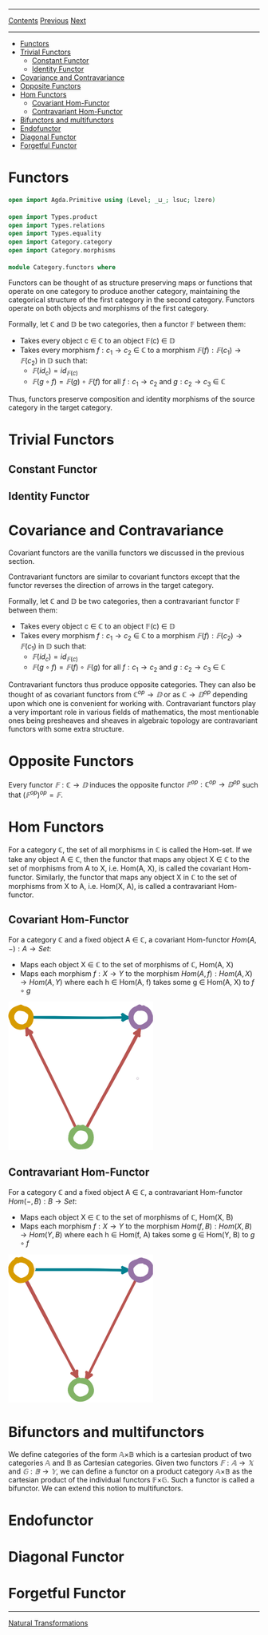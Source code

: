 ****
[Contents](contents.html)
[Previous](Algebra.category.html)
[Next](Category.natural_transformation.html)

<!-- START doctoc generated TOC please keep comment here to allow auto update -->
<!-- DON'T EDIT THIS SECTION, INSTEAD RE-RUN doctoc TO UPDATE -->
****

- [Functors](#functors)
- [Trivial Functors](#trivial-functors)
  - [Constant Functor](#constant-functor)
  - [Identity Functor](#identity-functor)
- [Covariance and Contravariance](#covariance-and-contravariance)
- [Opposite Functors](#opposite-functors)
- [Hom Functors](#hom-functors)
  - [Covariant Hom-Functor](#covariant-hom-functor)
  - [Contravariant Hom-Functor](#contravariant-hom-functor)
- [Bifunctors and multifunctors](#bifunctors-and-multifunctors)
- [Endofunctor](#endofunctor)
- [Diagonal Functor](#diagonal-functor)
- [Forgetful Functor](#forgetful-functor)

<!-- END doctoc generated TOC please keep comment here to allow auto update -->

# Functors

```agda
open import Agda.Primitive using (Level; _⊔_; lsuc; lzero)

open import Types.product
open import Types.relations
open import Types.equality
open import Category.category
open import Category.morphisms

module Category.functors where
```

Functors can be thought of as structure preserving maps or functions that operate on one category to produce another category, maintaining the categorical structure of the first category in the second category. Functors operate on both objects and morphisms of the first category.

Formally, let ℂ and 𝔻 be two categories, then a functor 𝔽 between them:

- Takes every object c ∈ ℂ to an object 𝔽(c) ∈ 𝔻
- Takes every morphism $f : c_1 → c_2$ ∈ ℂ to a morphism $𝔽(f) : 𝔽(c_1) → 𝔽(c_2)$ in 𝔻 such that:
  - $𝔽(id_c) = id_{𝔽(c)}$
  - $𝔽(g ∘ f) = 𝔽(g) ∘ 𝔽(f)$ for all $f : c_1 → c_2$ and $g : c_2 → c_3$ ∈ ℂ

Thus, functors preserve composition and identity morphisms of the source category in the target category.

# Trivial Functors
## Constant Functor
## Identity Functor

# Covariance and Contravariance

Covariant functors are the vanilla functors we discussed in the previous section.

Contravariant functors are similar to covariant functors except that the functor reverses the direction of arrows in the target category.

Formally, let ℂ and 𝔻 be two categories, then a contravariant functor 𝔽 between them:

- Takes every object c ∈ ℂ to an object 𝔽(c) ∈ 𝔻
- Takes every morphism $f : c_1 → c_2$ ∈ ℂ to a morphism $𝔽(f) : 𝔽(c_2) → 𝔽(c_1)$ in 𝔻 such that:
  - $𝔽(id_c) = id_{𝔽(c)}$
  - $𝔽(g ∘ f) = 𝔽(f) ∘ 𝔽(g)$ for all $f : c_1 → c_2$ and $g : c_2 → c_3$ ∈ ℂ

Contravariant functors thus produce opposite categories. They can also be thought of as covariant functors from $ℂ^{op} → 𝔻$ or as $ℂ → 𝔻^{op}$ depending upon which one is convenient for working with. Contravariant functors play a very important role in various fields of mathematics, the most mentionable ones being presheaves and sheaves in algebraic topology are contravariant functors with some extra structure.

# Opposite Functors

Every functor $𝔽 : ℂ → 𝔻$ induces the opposite functor $𝔽^{op} : ℂ^{op} → 𝔻^{op}$ such that $(𝔽^{op})^{op} = 𝔽$.

# Hom Functors

For a category ℂ, the set of all morphisms in ℂ is called the Hom-set. If we take any object A ∈ ℂ, then the functor that maps any object X ∈ ℂ to the set of morphisms from A to X, i.e. Hom(A, X), is called the covariant Hom-functor. Similarly, the functor that maps any object X in ℂ to the set of morphisms from X to A, i.e. Hom(X, A), is called a contravariant Hom-functor.

## Covariant Hom-Functor

For a category ℂ and a fixed object A ∈ ℂ, a covariant Hom-functor $Hom(A, −) : A → Set$:

- Maps each object X ∈ ℂ to the set of morphisms of ℂ, Hom(A, X)
- Maps each morphism $f : X → Y$ to the morphism $Hom(A, f) : Hom(A, X) → Hom(A, Y)$ where each h ∈ Hom(A, f) takes some g ∈ Hom(A, X) to $f ∘ g$

![Figure 1: Covariant hom functor](/artwork/covariant_hom_functor.png)

## Contravariant Hom-Functor

For a category ℂ and a fixed object A ∈ ℂ, a contravariant Hom-functor $Hom(−, B) : B → Set$:

- Maps each object X ∈ ℂ to the set of morphisms of ℂ, Hom(X, B)
- Maps each morphism $f : X → Y$ to the morphism $Hom(f, B) : Hom(X, B) → Hom(Y, B)$ where each h ∈ Hom(f, A) takes some g ∈ Hom(Y, B) to $g ∘ f$

![Figure 2: Contravariant hom functor](/artwork/contravariant_hom_functor.png)

# Bifunctors and multifunctors

We define categories of the form 𝔸×𝔹 which is a cartesian product of two categories 𝔸 and 𝔹 as Cartesian categories. Given two functors $𝔽 : 𝔸 → 𝕏$ and $𝔾 : 𝔹 → 𝕐$, we can define a functor on a product category 𝔸×𝔹 as the cartesian product of the individual functors 𝔽×𝔾. Such a functor is called a bifunctor. We can extend this notion to multifunctors.

# Endofunctor

# Diagonal Functor

# Forgetful Functor

---

[Natural Transformations](./Category.natural_transformation.html)
